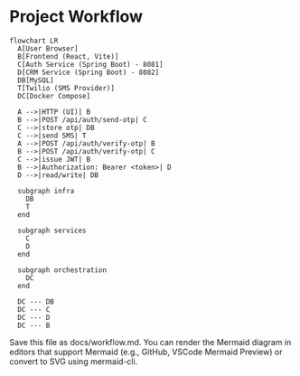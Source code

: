 # Project Workflow

```mermaid
flowchart LR
  A[User Browser]
  B[Frontend (React, Vite)]
  C[Auth Service (Spring Boot) - 8081]
  D[CRM Service (Spring Boot) - 8082]
  DB[MySQL]
  T[Twilio (SMS Provider)]
  DC[Docker Compose]

  A -->|HTTP (UI)| B
  B -->|POST /api/auth/send-otp| C
  C -->|store otp| DB
  C -->|send SMS| T
  A -->|POST /api/auth/verify-otp| B
  B -->|POST /api/auth/verify-otp| C
  C -->|issue JWT| B
  B -->|Authorization: Bearer <token>| D
  D -->|read/write| DB

  subgraph infra
    DB
    T
  end

  subgraph services
    C
    D
  end

  subgraph orchestration
    DC
  end

  DC --- DB
  DC --- C
  DC --- D
  DC --- B
```

Save this file as docs/workflow.md. You can render the Mermaid diagram in editors that support Mermaid (e.g., GitHub, VSCode Mermaid Preview) or convert to SVG using mermaid-cli.
